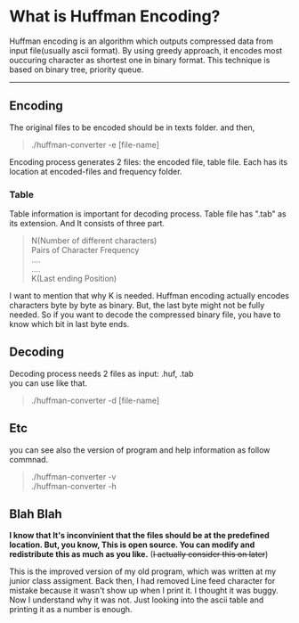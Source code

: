 # What is Huffman Encoding?
Huffman encoding is an algorithm which outputs compressed data from input file(usually ascii format). By using greedy approach, it encodes most ouccuring character as shortest one in binary format. This technique is based on binary tree, priority queue.

---


## Encoding
The original files to be encoded should be in texts folder. and then,  
> ./huffman-converter -e [file-name]   

Encoding process generates 2 files: the encoded file, table file. Each has its location at encoded-files and frequency folder. 

### Table
Table information is important for decoding process. Table file has ".tab" as its extension. And It consists of three part.
> N(Number of different characters)     
> Pairs of Character Frequency   
> ....   
> ....   
> K(Last ending Position)   

I want to mention that why K is needed. Huffman encoding actually encodes characters byte by byte as binary. But, the last byte might not be fully needed. So if you want to decode the compressed binary file, you have to know which bit in last byte ends.

## Decoding
Decoding process needs 2 files as input: .huf, .tab    
you can use like that.
> ./huffman-converter -d [file-name]

## Etc
you can see also the version of program and help information as follow commnad.
> ./huffman-converter -v   
> ./huffman-converter -h    

## Blah Blah
**I know that It's inconvinient that the files should be at the predefined location. But, you know, This is open source. You can modify and redistribute this as much as you like.** (~~I actually consider this on later~~)
  
This is the improved version of my old program, which was written at my junior class assigment. Back then, I had removed Line feed character for mistake because it wasn't show up when I print it. I thought it was buggy. Now I understand why it was not. Just looking into the ascii table and printing it as a number is enough.

